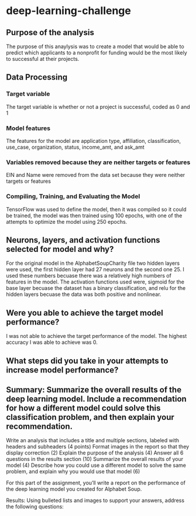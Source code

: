 # deep-learning-challenge

## Purpose of the analysis
The purpose of this anaylysis was to create a model that would be able to predict which applicants to a nonprofit for funding would be the most likely to successful at their projects.

## Data Processing
### Target variable
The target variable is whether or not a project is successful, coded as 0 and 1
### Model features
The features for the model are application type, affiliation, classification, use_case, organization, status, income_amt, and ask_amt
### Variables removed because they are neither targets or features
EIN and Name were removed from the data set because they were neither targets or features
### Compiling, Training, and Evaluating the Model
TensorFlow was used to define the model, then it was compiled so it could be trained, the model was then trained using 100 epochs, with one of the attempts to optimize the model using 250 epochs.
## Neurons, layers, and activation functions selected for model and why?
For the original model in the AlphabetSoupCharity file two hidden layers were used, the first hidden layer had 27 neurons and the second one 25. I used these numbers becuase there was a relatively high numbers of features in the model. The activation functions used were, sigmoid for the base layer becuase the dataset has a binary classification, and relu for the hidden layers becuase the data was both positive and nonlinear.
## Were you able to achieve the target model performance?
I was not able to achieve the target performance of the model. The highest accuracy I was able to achieve was 0.

## What steps did you take in your attempts to increase model performance?

## Summary: Summarize the overall results of the deep learning model. Include a recommendation for how a different model could solve this classification problem, and then explain your recommendation.



Write an analysis that includes a title and multiple sections, labeled with headers and subheaders (4 points)
Format images in the report so that they display correction (2)
Explain the purpose of the analysis (4)
Answer all 6 questions in the results section (10)
Summarize the overall results of your model (4)
Describe how you could use a different model to solve the same problem, and explain why you would use that model (6)

For this part of the assignment, you’ll write a report on the performance of the deep learning model you created for Alphabet Soup.


Results: Using bulleted lists and images to support your answers, address the following questions:

